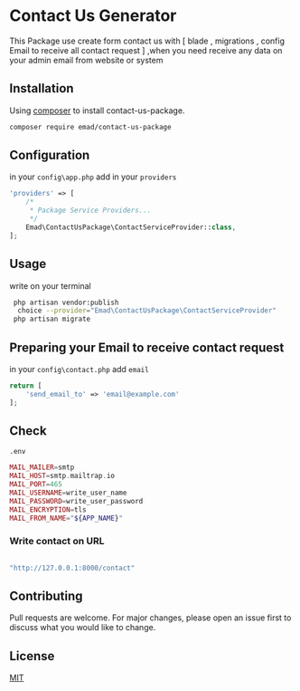 # Contact Us Generator

This Package use create form contact us with [ blade , migrations , config Email to receive all contact request ] ,when you need receive any data on your admin email from website or system
## Installation

Using [composer](https://getcomposer.org/) to install contact-us-package.

```bash
composer require emad/contact-us-package
```
## Configuration
in your ```config\app.php```
add in your ```providers```
```php
'providers' => [
    /*
     * Package Service Providers...
     */
    Emad\ContactUsPackage\ContactServiceProvider::class,
];
```

## Usage
write on your terminal
```bash
 php artisan vendor:publish 
  choice --provider="Emad\ContactUsPackage\ContactServiceProvider"
 php artisan migrate
```
## Preparing your Email to receive contact request
in your ```config\contact.php```
add  ```email```
```php
return [
    'send_email_to' => 'email@example.com'
];
```

## Check
```.env```
```php
MAIL_MAILER=smtp
MAIL_HOST=smtp.mailtrap.io
MAIL_PORT=465
MAIL_USERNAME=write_user_name
MAIL_PASSWORD=write_user_password
MAIL_ENCRYPTION=tls
MAIL_FROM_NAME="${APP_NAME}"
```

### Write contact on URL
```php

"http://127.0.0.1:8000/contact"
```

## Contributing
Pull requests are welcome. For major changes, please open an issue first to discuss what you would like to change.


## License
[MIT](https://choosealicense.com/licenses/mit/)

